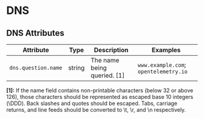 <!--- Hugo front matter used to generate the website version of this page:
--->

# DNS

## DNS Attributes

<!-- semconv registry.dns(omit_requirement_level) -->
| Attribute  | Type | Description  | Examples  |
|---|---|---|---|
| `dns.question.name` | string | The name being queried. [1] | `www.example.com`; `opentelemetry.io` |

**[1]:** If the name field contains non-printable characters (below 32 or above 126), those characters should be represented as escaped base 10 integers (\DDD). Back slashes and quotes should be escaped. Tabs, carriage returns, and line feeds should be converted to \t, \r, and \n respectively.
<!-- endsemconv -->